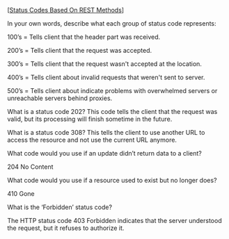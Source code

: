 [[Status Codes Based On REST Methods](https://www.moesif.com/blog/technical/api-design/Which-HTTP-Status-Code-To-Use-For-Every-CRUD-App/)] 

In your own words, describe what each group of status code represents:

100’s = Tells client that the header part was received.

200’s = Tells client that the request was accepted.

300’s = Tells client that the request wasn't accepted at the location.

400’s = Tells client about invalid requests that weren't sent to server.

500’s = Tells client about indicate problems with overwhelmed servers or unreachable servers behind proxies.

What is a status code 202? This code tells the client that the request was valid, but its processing will finish sometime in the future.

What is a status code 308? This tells the client to use another URL to access the resource and not use the current URL anymore.

What code would you use if an update didn’t return data to a client?  

204 No Content

What code would you use if a resource used to exist but no longer does? 

410 Gone

What is the ‘Forbidden’ status code? 

The HTTP status code 403 Forbidden indicates that the server understood the request, but it refuses to authorize it. 
